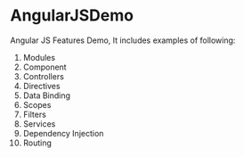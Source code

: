 # AngularJSDemo
Angular JS Features Demo, It includes examples of following:
1. Modules
2. Component
3. Controllers
4. Directives
5. Data Binding
6. Scopes
7. Filters
8. Services
9. Dependency Injection
10. Routing
